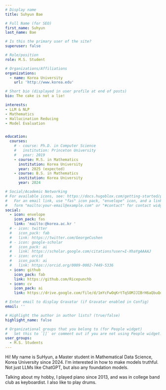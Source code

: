 ```yaml
---
# Display name
title: Suhyun Bae

# Full Name (for SEO)
first_name: Suhyun
last_name: Bae

# Is this the primary user of the site?
superuser: false

# Role/position
role: M.S. Student

# Organizations/Affiliations
organizations:
  - name: Korea University
    url: 'http://www.korea.edu'

# Short bio (displayed in user profile at end of posts)
bio: The cake is not a lie!

interests:
- LLM & NLP
- Mathematics
- Hallucination Reducing
- Model Evaluation


education:
  courses:
    # - course: Ph.D. in Computer Science
    #   institution: Princeton University
    #   year: 2019
    - course: M.S. in Mathematics
      institution: Korea University
      year: 2025 (expected)
    - course: B.S. in Mathematics
      institution: Korea University
      year: 2024

# Social/Academic Networking
# For available icons, see: https://docs.hugoblox.com/getting-started/page-builder/#icons
#   For an email link, use "fas" icon pack, "envelope" icon, and a link in the
#   form "mailto:your-email@example.com" or "#contact" for contact widget.
social:
  - icon: envelope
    icon_pack: fas
    link: 'mailto:@korea.ac.kr '
  # - icon: twitter
  #   icon_pack: fab
  #   link: https://twitter.com/GeorgeCushen
  # - icon: google-scholar
  #   icon_pack: ai
  #   link: https://scholar.google.com/citations?user=I-XhaYgAAAAJ
  # - icon: orcid
  #   icon_pack: ai
  #   link: https://orcid.org/0009-0002-7449-5336
  - icon: github
    icon_pack: fab
    link: https://github.com/Ricepunchb
  - icon: cv
    icon_pack: ai
    link: https://drive.google.com/file/d/1mYcFwOqKrtTqSOMJJIBrH6aQbuQolduD/view?usp=drive_link

# Enter email to display Gravatar (if Gravatar enabled in Config)
email: ''

# Highlight the author in author lists? (true/false)
highlight_name: false

# Organizational groups that you belong to (for People widget)
#   Set this to `[]` or comment out if you are not using People widget.
user_groups:
  - M.S. Students
---
```


<!-- 짧은 자기소개 -->
<!-- 연구분야/주제 관심사 소개 -->
<!-- 그 외의 것/trivia -->

Hi! My name is SuHyun, a Master student in Mathematical Data Science, Korea University since 2024. I'm interested in how to make models truthful. Not just LLMs like ChatGPT, but also any foundation models.
 
Talking about my hobby, I played piano since 2013, and was in college band club as keyboardist. I also like to play drums.  

